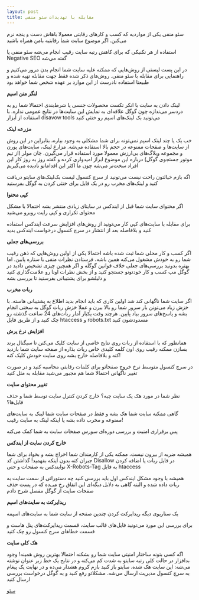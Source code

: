 ```yaml
---
layout: post
title: مقابله با تهدیدات سئو منفی
---
```


سئو منفی یکی از مواردیه که کسب و کارهای رقابتی معمولا باهاش دست و پنجه نرم می‌کنن. اگر موضوع سایت شما رقابتیه بامن همراه باشید

استفاده از هر تکنیکی که برای کاهش رتبه سایت رقیب انجام می‌شه سئو منفی یا Negative SEO گفته می‌شه

در این پست لیستی از روش‌هایی که ممکنه علیه سایت شما انجام بدن مرور می‌کنیم و راهنمایی برای مقابله با سئو منفی. روش‌های ذکر شده فقط جهت مقابله تهیه شده و طبیعتا استفاده نادرست از این موارد بر عهده شخص شما خواهد بود

**لنگر متن اسپم**

لینک دادن به سایت با انکر تکست محصولات جنسی یا شرط‌بندی احتمالا شما رو به دردسر می‌ندازه چون گوگل علاقه‌ای به نمایش این سایت‌ها در نتایج عمومی نداره. با استفاده از ابزار disavow tools می‌تونید بک لینک‌های اسپم رو خنثی کنید

**مزرعه لینک**

خب یک یا چند لینک اسپم نمی‌تونه برای شما مشکلی به وجود بیاره، بنابراین در این روش از سایت‌ها و صفحات ممنوعه در حجم بالا استفاده می‌شه. مزارع لینک، سایت‌های پورن و مجموعه وبلاگ‌های بی‌ارزش معمولا مورد استفاده قرار می‌گیرن. جان مولر (از تیم موتور جستجوی گوگل) درباره این موضوع ابراز امیدواری کرده و گفته روز به روز کار این افراد سخت‌تر می‌شه چون ما اکثر این اقداماتو نادیده می‌گیریم

اگه بازم خیالتون راحت نیست می‌تونید از سرچ کنسول لیست بک‌لینک‌های سایتو دریافت کنید و لینک‌های مخرب رو در یک فایل برای خنثی کردن به گوگل بفرستید

**کپی محتوا**

اگر محتوای سایت شما قبل از ایندکس در سایتای زیادی منتشر بشه احتمالا با مشکل محتوای تکراری و کپی رایت روبرو می‌شید

برای مقابله با سایت‌های کپی کار می‌تونید از روش‌های افزایش سرعت ایندکس استفاده کنید و بلافاصله بعد از انتشار در سرچ کنسول درخواست ایندکس بدید

**بررسی‌های جعلی**

اگر کسب و کار محلی شما ثبت شده باشه احتمالا یکی از اولین روش‌هایی که ذهن رقیب شما رو به خودش مشغول می‌کنه همین باشه، فرستادن نظرات منفی با ستاره پایین. اما بهتره بدونید بررسی‌های جعلی خلاف قوانین گوگله و اگر همچین چیزی تشخیص دادید در گوگل مپ کسب و کار خودتونو جستجو کنید و از بخش نظرات اونا رو علامت‌گذاری کنید و دلیلشو برای پشتیبانی بفرستید تا بررسی بشه

**ربات مخرب**

اگر سایت شما ناگهانی کند شد اولین کاری که باید انجام بدید اطلاع به پشتیبانی هاسته. با خزش زیاد می‌تونن بار سرور شما رو بالا ببرن و عملا خزش ربات گوگل به سختی انجام بشه و پاسخ‌های سرور بیاد پایین. هرچند وقت یکبار آمار ربات‌های 24 ساعت گذشته رو چک کنید و از طریق فایل htaccess و robots.txt مسدودشون کنید

**افزایش نرخ پرش**

همانطور که با استفاده از ربات روی نتایج خاصی از سایت کلیک می‌کنن تا سیگنال برند بسازن ممکنه رقیب روی اون کلمه کلیدی خاص ربات بذاره از صفحه سایت شما بازدید کنه و بلافاصله خارج بشه روی سایت خودش کلیک کنه!

در سرچ کنسول متوسط نرخ خروج صفحاتو برای کلمات رقابتی محاسبه کنید و در صورت تغییر ناگهانی احتمالا شما هم مجبور می‌شید مقابله به مثل کنید

**تغییر محتوای سایت**

نظر شما در مورد هک یک سایت چیه؟ خارج کردن کنترل سایت توسط شما و حذف فایل‌ها؟

گاهی ممکنه سایت شما هک بشه و فقط در صفحات سایت شما لینک به سایت‌های ممنوعه و مخرب داده بشه یا اینکه لینک به سایت رقیب!

پس برقراری امنیت و بررسی دوره‌ای سورس صفحات سایت به شما کمک می‌کنه

**خارج کردن سایت از ایندکس**

همیشه ضربه از بیرون نیست، ممکنه یکی از کارمندان شما اخراج بشه و بخواد برای شما جبران کنه بدون اینکه بفهمید! گذاشتن کد Disallow در فایل ربات یا اضافه کردن نوایندکس به صفحات و حتی X-Robots-Tag به فایل htaccess

همیشه با وجود مشکل ایندکس اول باید بررسی کنید چه دستوراتی از سمت سایت به ربات داده شده و البته گاهی به دلایل دیگه‌ای این اتفاق رخ می‌ده که در پست حذف صفحات سایت از گوگل مفصل شرح دادم

**ریدایرکت به سایت‌های اسپم**

یک سناریوی دیگه ریدایرکت کردن چندین صفحه از سایت شما به سایت‌های اسپمه

برای بررسی این مورد می‌تونید فایل‌های قالب سایت، قسمت ریدایرکت‌های پنل هاست و قسمت خطاهای سرچ کنسول رو چک کنید

**هک کلی سایت**

اگه کسی بتونه ساختار امنیتی سایت شما رو بشکنه احتمالا بهترین روش همینه! وجود بدافزار در حالت کلی رتبه سایتو به شدت کم می‌کنه و در نتایج یک خط زیر عنوان نوشته می‌شه: این سایت هک شده. سایتو باز کنید بازم کروم هشدار می‌ده و در نهایت یک پیغام به سرچ کنسول مدیریت ارسال می‌شه. مشکلاتو رفع کنید و به گوگل درخواست بررسی ارسال کنید

<a href="{{ site.url }}/seo" class="button">سئو</a>
